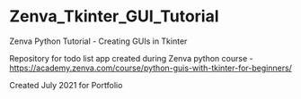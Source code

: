 # Zenva_Tkinter_GUI_Tutorial
Zenva Python Tutorial - Creating GUIs in Tkinter

Repository for todo list app created during Zenva python course - https://academy.zenva.com/course/python-guis-with-tkinter-for-beginners/

Created July 2021 for Portfolio
